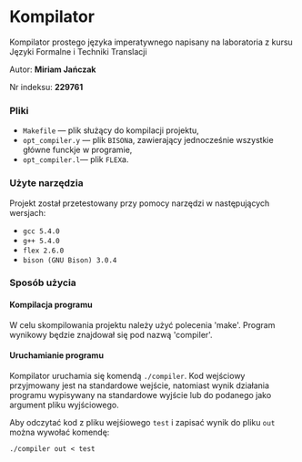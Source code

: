 # Kompilator
Kompilator prostego języka imperatywnego napisany na laboratoria z kursu Języki Formalne i Techniki Translacji

Autor: **Miriam Jańczak**

Nr indeksu: **229761**

### Pliki
- `Makefile` — plik służący do kompilacji projektu,
- `opt_compiler.y` — plik `BISON`a, zawierający jednocześnie wszystkie główne funckje w programie,
- `opt_compiler.l`— plik `FLEX`a.

### Użyte narzędzia
Projekt został przetestowany przy pomocy narzędzi w następujących wersjach:
- `gcc 5.4.0`
- `g++ 5.4.0`
- `flex 2.6.0`
- `bison (GNU Bison) 3.0.4`

### Sposób użycia

#### Kompilacja programu
W celu skompilowania projektu należy użyć polecenia 'make'.
Program wynikowy będzie znajdował się pod nazwą 'compiler'.

#### Uruchamianie programu
Kompilator uruchamia się komendą `./compiler`. Kod wejściowy przyjmowany jest na standardowe wejście, natomiast wynik działania programu wypisywany na standardowe wyjście lub do podanego jako argument pliku wyjściowego.

Aby odczytać kod z pliku wejśiowego `test` i zapisać wynik do pliku `out` można wywołać komendę:

```./compiler out < test```

